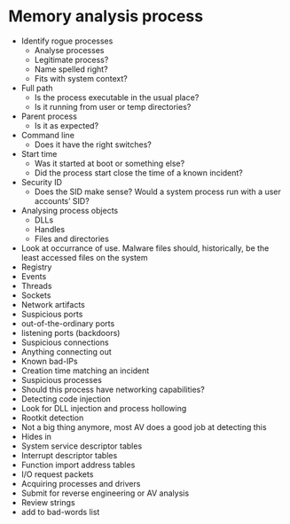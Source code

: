# Memory analysis process

* Identify rogue processes
  * Analyse processes
   * Legitimate process?
   * Name spelled right?
   * Fits with system context?
* Full path
  * Is the process executable in the usual place?
   * Is it running from user or temp directories?
* Parent process
  * Is it as expected?
* Command line
  * Does it have the right switches?
* Start time
  * Was it started at boot or something else?
  * Did the process start close the time of a known incident?
* Security ID
  * Does the SID make sense? Would a system process run with a user accounts’ SID?
* Analysing process objects
  * DLLs
  * Handles
  * Files and directories
* Look at occurrance of use. Malware files should, historically, be the least accessed files on the system
* Registry
* Events
* Threads
* Sockets
* Network artifacts
* Suspicious ports
* out-of-the-ordinary ports
* listening ports (backdoors)
* Suspicious connections
* Anything connecting out
* Known bad-IPs
* Creation time matching an incident
* Suspicious processes
* Should this process have networking capabilities?
* Detecting code injection
* Look for DLL injection and process hollowing
* Rootkit detection
* Not a big thing anymore, most AV does a good job at detecting this
* Hides in
* System service descriptor tables
* Interrupt descriptor tables
* Function import address tables
* I/O request packets
* Acquiring processes and drivers
* Submit for reverse engineering or AV analysis
* Review strings
* add to bad-words list
